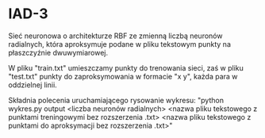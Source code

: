 # IAD-3
Sieć neuronowa o architekturze RBF ze zmienną liczbą neuronów radialnych, która aproksymuje podane w pliku tekstowym punkty na płaszczyźnie dwuwymiarowej.

W pliku "train.txt" umieszczamy punkty do trenowania sieci, zaś w pliku "test.txt" punkty do zaproksymowania w formacie "x y", każda para w oddzielnej linii.

Składnia polecenia uruchamiającego rysowanie wykresu:
  "python wykres.py output <liczba neuronów radialnych> <nazwa pliku tekstowego z punktami treningowymi bez rozszerzenia .txt> <nazwa pliku tekstowego z punktami do aproksymacji bez rozszerzenia .txt>"
